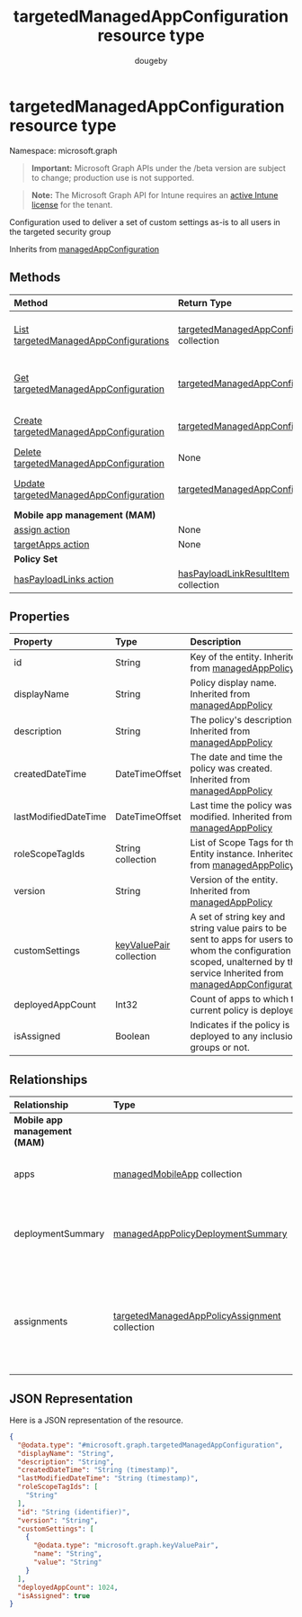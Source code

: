 ﻿---
title: "targetedManagedAppConfiguration resource type"
description: "Configuration used to deliver a set of custom settings as-is to all users in the targeted security group"
author: "dougeby"
localization_priority: Normal
ms.prod: "intune"
doc_type: resourcePageType
---

# targetedManagedAppConfiguration resource type

Namespace: microsoft.graph

> **Important:** Microsoft Graph APIs under the /beta version are subject to change; production use is not supported.

> **Note:** The Microsoft Graph API for Intune requires an [active Intune license](https://go.microsoft.com/fwlink/?linkid=839381) for the tenant.

Configuration used to deliver a set of custom settings as-is to all users in the targeted security group

Inherits from [managedAppConfiguration](../resources/intune-mam-managedappconfiguration.md)

## Methods

| Method                                                                                                   | Return Type                                                                                                 | Description                                                                                                                                        |
| :------------------------------------------------------------------------------------------------------- | :---------------------------------------------------------------------------------------------------------- | :------------------------------------------------------------------------------------------------------------------------------------------------- |
| [List targetedManagedAppConfigurations](../api/intune-shared-targetedmanagedappconfiguration-list.md)    | [targetedManagedAppConfiguration](../resources/intune-shared-targetedmanagedappconfiguration.md) collection | List properties and relationships of the [targetedManagedAppConfiguration](../resources/intune-shared-targetedmanagedappconfiguration.md) objects. |
| [Get targetedManagedAppConfiguration](../api/intune-shared-targetedmanagedappconfiguration-get.md)       | [targetedManagedAppConfiguration](../resources/intune-shared-targetedmanagedappconfiguration.md)            | Read properties and relationships of the [targetedManagedAppConfiguration](../resources/intune-shared-targetedmanagedappconfiguration.md) object.  |
| [Create targetedManagedAppConfiguration](../api/intune-shared-targetedmanagedappconfiguration-create.md) | [targetedManagedAppConfiguration](../resources/intune-shared-targetedmanagedappconfiguration.md)            | Create a new [targetedManagedAppConfiguration](../resources/intune-shared-targetedmanagedappconfiguration.md) object.                              |
| [Delete targetedManagedAppConfiguration](../api/intune-shared-targetedmanagedappconfiguration-delete.md) | None                                                                                                        | Deletes a [targetedManagedAppConfiguration](../resources/intune-shared-targetedmanagedappconfiguration.md).                                        |
| [Update targetedManagedAppConfiguration](../api/intune-shared-targetedmanagedappconfiguration-update.md) | [targetedManagedAppConfiguration](../resources/intune-shared-targetedmanagedappconfiguration.md)            | Update the properties of a [targetedManagedAppConfiguration](../resources/intune-shared-targetedmanagedappconfiguration.md) object.                |
| **Mobile app management (MAM)**                                                                          |                                                                                                             |                                                                                                                                                    |
| [assign action](../api/intune-shared-targetedmanagedappconfiguration-assign.md)                          | None                                                                                                        | Not yet documented                                                                                                                                 |
| [targetApps action](../api/intune-shared-targetedmanagedappconfiguration-targetapps.md)                  | None                                                                                                        | Not yet documented                                                                                                                                 |
| **Policy Set**                                                                                           |                                                                                                             |                                                                                                                                                    |
| [hasPayloadLinks action](../api/intune-shared-targetedmanagedappconfiguration-haspayloadlinks.md)        | [hasPayloadLinkResultItem](../resources/intune-policyset-haspayloadlinkresultitem.md) collection            | Not yet documented                                                                                                                                 |

## Properties

| Property             | Type                                                                  | Description                                                                                                                                                                                                                          |
| :------------------- | :-------------------------------------------------------------------- | :----------------------------------------------------------------------------------------------------------------------------------------------------------------------------------------------------------------------------------- |
| id                   | String                                                                | Key of the entity. Inherited from [managedAppPolicy](../resources/intune-mam-managedapppolicy.md)                                                                                                                                    |
| displayName          | String                                                                | Policy display name. Inherited from [managedAppPolicy](../resources/intune-mam-managedapppolicy.md)                                                                                                                                  |
| description          | String                                                                | The policy's description. Inherited from [managedAppPolicy](../resources/intune-mam-managedapppolicy.md)                                                                                                                             |
| createdDateTime      | DateTimeOffset                                                        | The date and time the policy was created. Inherited from [managedAppPolicy](../resources/intune-mam-managedapppolicy.md)                                                                                                             |
| lastModifiedDateTime | DateTimeOffset                                                        | Last time the policy was modified. Inherited from [managedAppPolicy](../resources/intune-mam-managedapppolicy.md)                                                                                                                    |
| roleScopeTagIds      | String collection                                                     | List of Scope Tags for this Entity instance. Inherited from [managedAppPolicy](../resources/intune-mam-managedapppolicy.md)                                                                                                          |
| version              | String                                                                | Version of the entity. Inherited from [managedAppPolicy](../resources/intune-mam-managedapppolicy.md)                                                                                                                                |
| customSettings       | [keyValuePair](../resources/intune-shared-keyvaluepair.md) collection | A set of string key and string value pairs to be sent to apps for users to whom the configuration is scoped, unalterned by this service Inherited from [managedAppConfiguration](../resources/intune-mam-managedappconfiguration.md) |
| deployedAppCount     | Int32                                                                 | Count of apps to which the current policy is deployed.                                                                                                                                                                               |
| isAssigned           | Boolean                                                               | Indicates if the policy is deployed to any inclusion groups or not.                                                                                                                                                                  |

## Relationships

| Relationship                    | Type                                                                                                           | Description                                                                                    |
| :------------------------------ | :------------------------------------------------------------------------------------------------------------- | :--------------------------------------------------------------------------------------------- |
| **Mobile app management (MAM)** |                                                                                                                |                                                                                                |
| apps                            | [managedMobileApp](../resources/intune-mam-managedmobileapp.md) collection                                     | List of apps to which the policy is deployed.                                                  |
| deploymentSummary               | [managedAppPolicyDeploymentSummary](../resources/intune-mam-managedapppolicydeploymentsummary.md)              | Navigation property to deployment summary of the configuration.                                |
| assignments                     | [targetedManagedAppPolicyAssignment](../resources/intune-mam-targetedmanagedapppolicyassignment.md) collection | Navigation property to list of inclusion and exclusion groups to which the policy is deployed. |

## JSON Representation

Here is a JSON representation of the resource.

<!-- {
  "blockType": "resource",
  "keyProperty": "id",
  "@odata.type": "microsoft.graph.targetedManagedAppConfiguration"
}
-->

```json
{
  "@odata.type": "#microsoft.graph.targetedManagedAppConfiguration",
  "displayName": "String",
  "description": "String",
  "createdDateTime": "String (timestamp)",
  "lastModifiedDateTime": "String (timestamp)",
  "roleScopeTagIds": [
    "String"
  ],
  "id": "String (identifier)",
  "version": "String",
  "customSettings": [
    {
      "@odata.type": "microsoft.graph.keyValuePair",
      "name": "String",
      "value": "String"
    }
  ],
  "deployedAppCount": 1024,
  "isAssigned": true
}
```
